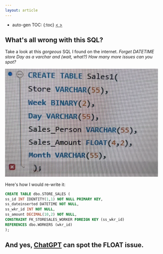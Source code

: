 ```yaml
---
layout: article
---
```

* auto-gen TOC:
{:toc}
<a class="prev" href="/articles/useyt">< </a><a class="next" href="/articles/24tte"> > </a>

## What's all wrong with this SQL?

Take a look at this *gorgeous* SQL I found on the internet. *Forget DATETIME store Day as a varchar and (wait, what?) How many more issues can you spot?*  

<img src="/img/wwwsql.png">
                        

Here's how I would re-write it:

```sql
CREATE TABLE dbo.STORE_SALES (
ss_id INT IDENTITY(1,1) NOT NULL PRIMARY KEY,
ss_dateinserted DATETIME NOT NULL,
ss_wkr_id INT NOT NULL,
ss_amount DECIMAL(10,2) NOT NULL,
CONSTRAINT FK_STORESALES_WORKER FOREIGN KEY (ss_wkr_id)
REFERENCES dbo.WORKERS (wkr_id)
);
```

## And yes, [ChatGPT](https://postimg.cc/Jth9sycN) can spot the FLOAT issue.

